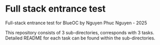 # Full stack entrance test

Full-stack entrance test for BlueOC by Nguyen Phuc Nguyen - 2025

This repository consists of 3 sub-directories, corresponds with 3 tasks. Detailed README for each task can be found within the sub-directories.

